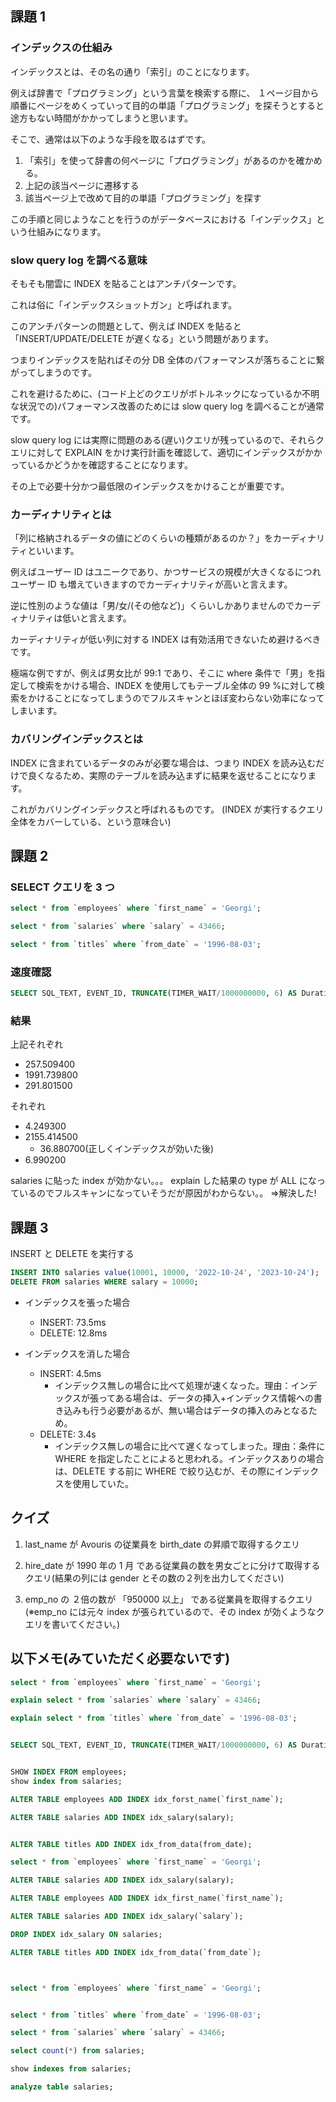 ## 課題 1

### インデックスの仕組み

インデックスとは、その名の通り「索引」のことになります。

例えば辞書で「プログラミング」という言葉を検索する際に、
１ページ目から順番にページをめくっていって目的の単語「プログラミング」を探そうとすると途方もない時間がかかってしまうと思います。

そこで、通常は以下のような手段を取るはずです。

1. 「索引」を使って辞書の何ページに「プログラミング」があるのかを確かめる。
2. 上記の該当ページに遷移する
3. 該当ページ上で改めて目的の単語「プログラミング」を探す

この手順と同じようなことを行うのがデータベースにおける「インデックス」という仕組みになります。

### slow query log を調べる意味

そもそも闇雲に INDEX を貼ることはアンチパターンです。

これは俗に「インデックスショットガン」と呼ばれます。

このアンチパターンの問題として、例えば INDEX を貼ると「INSERT/UPDATE/DELETE が遅くなる」という問題があります。

つまりインデックスを貼ればその分 DB 全体のパフォーマンスが落ちることに繋がってしまうのです。

これを避けるために、(コード上どのクエリがボトルネックになっているか不明な状況での)パフォーマンス改善のためには slow query log を調べることが通常です。

slow query log には実際に問題のある(遅い)クエリが残っているので、それらクエリに対して EXPLAIN をかけ実行計画を確認して、適切にインデックスがかかっているかどうかを確認することになります。

その上で必要十分かつ最低限のインデックスをかけることが重要です。

### カーディナリティとは

「列に格納されるデータの値にどのくらいの種類があるのか？」をカーディナリティといいます。

例えばユーザー ID はユニークであり、かつサービスの規模が大きくなるにつれユーザー ID も増えていきますのでカーディナリティが高いと言えます。

逆に性別のような値は「男/女/(その他など)」くらいしかありませんのでカーディナリティは低いと言えます。

カーディナリティが低い列に対する INDEX は有効活用できないため避けるべきです。

極端な例ですが、例えば男女比が 99:1 であり、そこに where 条件で「男」を指定して検索をかける場合、INDEX を使用してもテーブル全体の 99 %に対して検索をかけることになってしまうのでフルスキャンとほぼ変わらない効率になってしまいます。

### カバリングインデックスとは

INDEX に含まれているデータのみが必要な場合は、つまり INDEX を読み込むだけで良くなるため、実際のテーブルを読み込まずに結果を返せることになります。

これがカバリングインデックスと呼ばれるものです。
(INDEX が実行するクエリ全体をカバーしている、という意味合い)

## 課題 2

### SELECT クエリを 3 つ

```sql
select * from `employees` where `first_name` = 'Georgi';
```

```sql
select * from `salaries` where `salary` = 43466;
```

```sql
select * from `titles` where `from_date` = '1996-08-03';
```

### 速度確認

```sql
SELECT SQL_TEXT, EVENT_ID, TRUNCATE(TIMER_WAIT/1000000000, 6) AS Duration FROM performance_schema.events_statements_history;
```

### 結果

上記それぞれ

- 257.509400
- 1991.739800
- 291.801500

それぞれ

- 4.249300
- 2155.414500
  - 36.880700(正しくインデックスが効いた後)
- 6.990200

salaries に貼った index が効かない。。。
explain した結果の type が ALL になっているのでフルスキャンになっていそうだが原因がわからない。。
=>解決した!

## 課題 3

INSERT と DELETE を実行する

```sql
INSERT INTO salaries value(10001, 10000, '2022-10-24', '2023-10-24');
DELETE FROM salaries WHERE salary = 10000;
```

- インデックスを張った場合

  - INSERT: 73.5ms
  - DELETE: 12.8ms

- インデックスを消した場合

  - INSERT: 4.5ms
    - インデックス無しの場合に比べて処理が速くなった。理由：インデックスが張ってある場合は、データの挿入+インデックス情報への書き込みも行う必要があるが、無い場合はデータの挿入のみとなるため。
  - DELETE: 3.4s
    - インデックス無しの場合に比べて遅くなってしまった。理由：条件に WHERE を指定したことによると思われる。インデックスありの場合は、DELETE する前に WHERE で絞り込むが、その際にインデックスを使用していた。

## クイズ

1. last_name が Avouris の従業員を birth_date の昇順で取得するクエリ
2. hire_date が 1990 年の 1 月 である従業員の数を男女ごとに分けて取得するクエリ(結果の列には gender とその数の２列を出力してください)

3. emp_no の ２倍の数が 「950000 以上」 である従業員を取得するクエリ(※emp_no には元々 index が張られているので、その index が効くようなクエリを書いてください。)

## 以下メモ(みていただく必要ないです)

```sql
select * from `employees` where `first_name` = 'Georgi';

explain select * from `salaries` where `salary` = 43466;

explain select * from `titles` where `from_date` = '1996-08-03';


SELECT SQL_TEXT, EVENT_ID, TRUNCATE(TIMER_WAIT/1000000000, 6) AS Duration FROM performance_schema.events_statements_history;


SHOW INDEX FROM employees;
show index from salaries;

ALTER TABLE employees ADD INDEX idx_forst_name(`first_name`);

ALTER TABLE salaries ADD INDEX idx_salary(salary);


ALTER TABLE titles ADD INDEX idx_from_data(from_date);

select * from `employees` where `first_name` = 'Georgi';

ALTER TABLE salaries ADD INDEX idx_salary(salary);

ALTER TABLE employees ADD INDEX idx_first_name(`first_name`);

ALTER TABLE salaries ADD INDEX idx_salary(`salary`);

DROP INDEX idx_salary ON salaries;

ALTER TABLE titles ADD INDEX idx_from_data(`from_date`);



select * from `employees` where `first_name` = 'Georgi';


select * from `titles` where `from_date` = '1996-08-03';

select * from `salaries` where `salary` = 43466;

select count(*) from salaries;

show indexes from salaries;

analyze table salaries;

```
